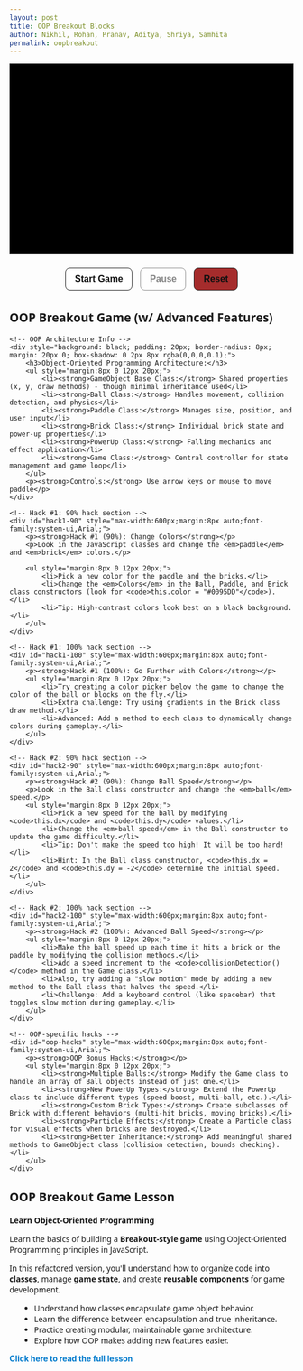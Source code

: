 ```yaml
---
layout: post 
title: OOP Breakout Blocks
author: Nikhil, Rohan, Pranav, Aditya, Shriya, Samhita
permalink: oopbreakout
---
```


<canvas id="gameCanvas" width="600" height="400"></canvas>

<div class="controls" style="text-align: center; margin: 20px 0;">
    <button id="startBtn" style="margin: 5px; padding: 10px 16px; font-size: 16px; font-weight: 600; border: 1px solid #222; background: #fff; cursor: pointer; border-radius: 8px; color: #111;">Start Game</button>
    <button id="pauseBtn" disabled style="margin: 5px; padding: 10px 16px; font-size: 16px; font-weight: 600; border: 1px solid #222; background: #fff; cursor: pointer; border-radius: 8px; color: #111;">Pause</button>
    <button id="resetBtn" style="margin: 5px; padding: 10px 16px; font-size: 16px; font-weight: 600; border: 1px solid #222; background: #a52c2cff; cursor: pointer; border-radius: 8px; color: #111;">Reset</button>
    <button id="nextLevelBtn" style="display:none;margin:10px auto 0;padding:10px 16px;font-family:system-ui,Arial;font-size:16px;font-weight:600;border:1px solid #222;background:#fff;cursor:pointer;border-radius:8px;color:#111 !important;">Next Level ▶</button>
</div>

<!-- Hack Challenges Section -->
<div id="hack1" style="max-width:600px;margin:8px auto;font-family:system-ui,Arial;">
    <h2>OOP Breakout Game (w/ Advanced Features)</h2>
    
    <!-- OOP Architecture Info -->
    <div style="background: black; padding: 20px; border-radius: 8px; margin: 20px 0; box-shadow: 0 2px 8px rgba(0,0,0,0.1);">
        <h3>Object-Oriented Programming Architecture:</h3>
        <ul style="margin:8px 0 12px 20px;">
            <li><strong>GameObject Base Class:</strong> Shared properties (x, y, draw methods) - though minimal inheritance used</li>
            <li><strong>Ball Class:</strong> Handles movement, collision detection, and physics</li>
            <li><strong>Paddle Class:</strong> Manages size, position, and user input</li>
            <li><strong>Brick Class:</strong> Individual brick state and power-up properties</li>
            <li><strong>PowerUp Class:</strong> Falling mechanics and effect application</li>
            <li><strong>Game Class:</strong> Central controller for state management and game loop</li>
        </ul>
        <p><strong>Controls:</strong> Use arrow keys or mouse to move paddle</p>
    </div>

    <!-- Hack #1: 90% hack section -->
    <div id="hack1-90" style="max-width:600px;margin:8px auto;font-family:system-ui,Arial;">
        <p><strong>Hack #1 (90%): Change Colors</strong></p>
        <p>Look in the JavaScript classes and change the <em>paddle</em> and <em>brick</em> colors.</p>
        
        <ul style="margin:8px 0 12px 20px;">
            <li>Pick a new color for the paddle and the bricks.</li>
            <li>Change the <em>Colors</em> in the Ball, Paddle, and Brick class constructors (look for <code>this.color = "#0095DD"</code>).</li>
            <li>Tip: High-contrast colors look best on a black background.</li>
        </ul>
    </div>

    <!-- Hack #1: 100% hack section -->
    <div id="hack1-100" style="max-width:600px;margin:8px auto;font-family:system-ui,Arial;">
        <p><strong>Hack #1 (100%): Go Further with Colors</strong></p>
        <ul style="margin:8px 0 12px 20px;">
            <li>Try creating a color picker below the game to change the color of the ball or blocks on the fly.</li>
            <li>Extra challenge: Try using gradients in the Brick class draw method.</li>
            <li>Advanced: Add a method to each class to dynamically change colors during gameplay.</li>
        </ul>
    </div>

    <!-- Hack #2: 90% hack section -->
    <div id="hack2-90" style="max-width:600px;margin:8px auto;font-family:system-ui,Arial;">
        <p><strong>Hack #2 (90%): Change Ball Speed</strong></p>
        <p>Look in the Ball class constructor and change the <em>ball</em> speed.</p>
        <ul style="margin:8px 0 12px 20px;">
            <li>Pick a new speed for the ball by modifying <code>this.dx</code> and <code>this.dy</code> values.</li>
            <li>Change the <em>ball speed</em> in the Ball constructor to update the game difficulty.</li>
            <li>Tip: Don't make the speed too high! It will be too hard!</li>
            <li>Hint: In the Ball class constructor, <code>this.dx = 2</code> and <code>this.dy = -2</code> determine the initial speed.</li>
        </ul>
    </div>

    <!-- Hack #2: 100% hack section -->
    <div id="hack2-100" style="max-width:600px;margin:8px auto;font-family:system-ui,Arial;">
        <p><strong>Hack #2 (100%): Advanced Ball Speed</strong></p>
        <ul style="margin:8px 0 12px 20px;">
            <li>Make the ball speed up each time it hits a brick or the paddle by modifying the collision methods.</li>
            <li>Add a speed increment to the <code>collisionDetection()</code> method in the Game class.</li>
            <li>Also, try adding a "slow motion" mode by adding a new method to the Ball class that halves the speed.</li>
            <li>Challenge: Add a keyboard control (like spacebar) that toggles slow motion during gameplay.</li>
        </ul>
    </div>

    <!-- OOP-specific hacks -->
    <div id="oop-hacks" style="max-width:600px;margin:8px auto;font-family:system-ui,Arial;">
        <p><strong>OOP Bonus Hacks:</strong></p>
        <ul style="margin:8px 0 12px 20px;">
            <li><strong>Multiple Balls:</strong> Modify the Game class to handle an array of Ball objects instead of just one.</li>
            <li><strong>New PowerUp Types:</strong> Extend the PowerUp class to include different types (speed boost, multi-ball, etc.).</li>
            <li><strong>Custom Brick Types:</strong> Create subclasses of Brick with different behaviors (multi-hit bricks, moving bricks).</li>
            <li><strong>Particle Effects:</strong> Create a Particle class for visual effects when bricks are destroyed.</li>
            <li><strong>Better Inheritance:</strong> Add meaningful shared methods to GameObject class (collision detection, bounds checking).</li>
        </ul>
    </div>
</div>

<div id="information" style="max-width:600px;margin:8px auto;font-family:system-ui,Arial;">
    <h2>OOP Breakout Game Lesson</h2>
    <p><strong>Learn Object-Oriented Programming</strong></p>
    <p>Learn the basics of building a <strong>Breakout-style game</strong> using Object-Oriented Programming principles in JavaScript.</p>
    <p>In this refactored version, you'll understand how to organize code into <strong>classes</strong>, manage <strong>game state</strong>, and create <strong>reusable components</strong> for game development.</p>
    <ul style="margin:8px 0 12px 20px;">
        <li>Understand how classes encapsulate game object behavior.</li>
        <li>Learn the difference between encapsulation and true inheritance.</li>
        <li>Practice creating modular, maintainable game architecture.</li>
        <li>Explore how OOP makes adding new features easier.</li>
    </ul>
</div>

<style>
  canvas {
    background: #000;
    display: block;
    margin: 0 auto;
    border: 1px solid #333;
  }
  
  button:disabled {
    opacity: 0.5;
    cursor: not-allowed;
  }
  
  button:hover:not(:disabled) {
    background: #f0f0f0;
  }
</style>

<script>
  // Base GameObject class - provides common functionality
  class GameObject {
      constructor(x, y) {
          this.x = x;
          this.y = y;
      }
      
      draw(ctx) {
          // Base draw method - to be overridden
      }
      
      update() {
          // Base update method - to be overridden
      }
  }

  // Ball class - handles ball physics and movement
  class Ball extends GameObject {
      constructor(x, y, radius = 8) {
          super(x, y);
          this.radius = radius;
          this.dx = 2;
          this.dy = -2;
          this.color = "#0095DD";
      }
      
      draw(ctx) {
          ctx.beginPath();
          ctx.arc(this.x, this.y, this.radius, 0, Math.PI * 2);
          ctx.fillStyle = this.color;
          ctx.fill();
          ctx.closePath();
      }
      
      update(canvasWidth, canvasHeight) {
          // Wall collision
          if (this.x + this.dx > canvasWidth - this.radius || this.x + this.dx < this.radius) {
              this.dx = -this.dx;
          }
          if (this.y + this.dy < this.radius) {
              this.dy = -this.dy;
          }
          
          this.x += this.dx;
          this.y += this.dy;
      }
      
      reset(canvasWidth, canvasHeight) {
          this.x = canvasWidth / 2;
          this.y = canvasHeight - 30;
          const speed = Math.hypot(this.dx, this.dy);
          const angle = (Math.PI / 6) + Math.random() * (Math.PI / 3);
          const sign = Math.random() < 0.5 ? -1 : 1;
          this.dx = sign * speed * Math.cos(angle);
          this.dy = -Math.abs(speed * Math.sin(angle));
      }
      
      speedUp(multiplier = 1.12) {
          const currentSpeed = Math.hypot(this.dx, this.dy) * multiplier;
          const theta = Math.atan2(this.dy, this.dx);
          this.dx = currentSpeed * Math.cos(theta);
          this.dy = currentSpeed * Math.sin(theta);
      }
      
      collidesWith(obj) {
          return (
              this.x > obj.x &&
              this.x < obj.x + obj.width &&
              this.y > obj.y &&
              this.y < obj.y + obj.height
          );
      }
      
      collidesWithPaddle(paddle) {
          return (
              this.y + this.dy > paddle.canvasHeight - paddle.height &&
              this.x > paddle.x &&
              this.x < paddle.x + paddle.width
          );
      }
  }

  // Paddle class - handles paddle movement and controls
  class Paddle extends GameObject {
      constructor(x, y, canvasWidth, canvasHeight) {
          super(x, y);
          this.canvasWidth = canvasWidth;
          this.canvasHeight = canvasHeight;
          this.baseWidth = 75;
          this.width = this.baseWidth;
          this.height = 10;
          this.color = "#0095DD";
          this.speed = 7;
          this.leftPressed = false;
          this.rightPressed = false;
      }
      
      draw(ctx) {
          ctx.beginPath();
          ctx.rect(this.x, this.canvasHeight - this.height, this.width, this.height);
          ctx.fillStyle = this.color;
          ctx.fill();
          ctx.closePath();
      }
      
      update() {
          if (this.rightPressed && this.x < this.canvasWidth - this.width) {
              this.x += this.speed;
          } else if (this.leftPressed && this.x > 0) {
              this.x -= this.speed;
          }
      }
      
      setPosition(x) {
          if (x > 0 && x < this.canvasWidth) {
              this.x = x - this.width / 2;
          }
      }
      
      reset() {
          this.x = (this.canvasWidth - this.width) / 2;
          this.width = this.baseWidth;
      }
      
      applyPowerUp(type) {
          if (type === "wide") {
              this.width = this.baseWidth + 40;
          }
      }
      
      resetPowerUp() {
          this.width = this.baseWidth;
      }
  }

  // Brick class - individual brick with power-up capability
  class Brick extends GameObject {
      constructor(x, y, width = 75, height = 20) {
          super(x, y);
          this.width = width;
          this.height = height;
          this.status = 1; // 1 = active, 0 = destroyed
          this.hasPowerUp = Math.random() < 0.3; // 30% chance
          this.color = this.hasPowerUp ? "gold" : "#0095DD";
      }
      
      draw(ctx) {
          if (this.status === 1) {
              ctx.beginPath();
              ctx.rect(this.x, this.y, this.width, this.height);
              
              if (this.hasPowerUp) {
                  ctx.fillStyle = this.color;
                  ctx.shadowColor = "orange";
                  ctx.shadowBlur = 10;
              } else {
                  ctx.fillStyle = this.color;
                  ctx.shadowBlur = 0;
              }
              
              ctx.fill();
              ctx.closePath();
          }
      }
      
      destroy() {
          this.status = 0;
      }
      
      isActive() {
          return this.status === 1;
      }
  }

  // PowerUp class - falling power-ups with effects
  class PowerUp extends GameObject {
      constructor(x, y) {
          super(x, y);
          this.size = 20;
          this.fallSpeed = 1.5;
          this.active = true;
          this.type = "wide"; // could be expanded for different types
      }
      
      draw(ctx) {
          if (this.active) {
              // Create gradient effect
              const gradient = ctx.createRadialGradient(
                  this.x, this.y, 5, this.x, this.y, this.size
              );
              gradient.addColorStop(0, "yellow");
              gradient.addColorStop(1, "red");
              
              ctx.beginPath();
              ctx.arc(this.x, this.y, this.size / 2, 0, Math.PI * 2);
              ctx.fillStyle = gradient;
              ctx.fill();
              ctx.closePath();
              
              // Draw "P" text
              ctx.fillStyle = "black";
              ctx.font = "bold 14px Arial";
              ctx.textAlign = "center";
              ctx.textBaseline = "middle";
              ctx.fillText("P", this.x, this.y);
          }
      }
      
      update(canvasHeight) {
          if (this.active) {
              this.y += this.fallSpeed;
              if (this.y > canvasHeight) {
                  this.active = false;
              }
          }
      }
      
      collidesWithPaddle(paddle) {
          return (
              this.active &&
              this.y + this.size / 2 >= paddle.canvasHeight - paddle.height &&
              this.x > paddle.x &&
              this.x < paddle.x + paddle.width
          );
      }
      
      collect() {
          this.active = false;
      }
  }

  // Main Game class - controls game state and orchestrates everything
  class Game {
      constructor(canvasId) {
          this.canvas = document.getElementById(canvasId);
          this.ctx = this.canvas.getContext("2d");
          this.width = this.canvas.width;
          this.height = this.canvas.height;
          
          // Game state
          this.score = 0;
          this.lives = 3;
          this.level = 1;
          this.paused = false;
          this.gameRunning = false;
          
          // Game objects
          this.ball = new Ball(this.width / 2, this.height - 30);
          this.paddle = new Paddle((this.width - 75) / 2, this.height - 10, this.width, this.height);
          this.bricks = [];
          this.powerUps = [];
          
          // Power-up state
          this.activePowerUp = null;
          this.powerUpTimer = 0;
          this.powerUpDuration = 5000; // 5 seconds
          
          // Brick configuration
          this.brickRows = 4;
          this.brickCols = 6;
          this.brickPadding = 10;
          this.brickOffsetTop = 30;
          this.brickOffsetLeft = 50;
          
          this.setupEventListeners();
          this.initBricks();
      }
      
      setupEventListeners() {
          // Keyboard controls
          document.addEventListener("keydown", (e) => {
              if (e.key === "Right" || e.key === "ArrowRight") {
                  this.paddle.rightPressed = true;
              } else if (e.key === "Left" || e.key === "ArrowLeft") {
                  this.paddle.leftPressed = true;
              }
          });
          
          document.addEventListener("keyup", (e) => {
              if (e.key === "Right" || e.key === "ArrowRight") {
                  this.paddle.rightPressed = false;
              } else if (e.key === "Left" || e.key === "ArrowLeft") {
                  this.paddle.leftPressed = false;
              }
          });
          
          // Mouse controls
          this.canvas.addEventListener("mousemove", (e) => {
              const relativeX = e.clientX - this.canvas.offsetLeft;
              this.paddle.setPosition(relativeX);
          });
          
          // Button controls
          document.getElementById("startBtn").addEventListener("click", () => this.start());
          document.getElementById("pauseBtn").addEventListener("click", () => this.togglePause());
          document.getElementById("resetBtn").addEventListener("click", () => this.reset());
          document.getElementById("nextLevelBtn").addEventListener("click", () => this.nextLevel());
      }
      
      initBricks() {
          this.bricks = [];
          for (let c = 0; c < this.brickCols; c++) {
              for (let r = 0; r < this.brickRows; r++) {
                  const x = c * (75 + this.brickPadding) + this.brickOffsetLeft;
                  const y = r * (20 + this.brickPadding) + this.brickOffsetTop;
                  this.bricks.push(new Brick(x, y));
              }
          }
      }
      
      start() {
          this.gameRunning = true;
          this.paused = false;
          document.getElementById("startBtn").disabled = true;
          document.getElementById("pauseBtn").disabled = false;
          this.gameLoop();
      }
      
      togglePause() {
          this.paused = !this.paused;
          document.getElementById("pauseBtn").textContent = this.paused ? "Resume" : "Pause";
          if (!this.paused) {
              this.gameLoop();
          }
      }
      
      reset() {
          this.score = 0;
          this.lives = 3;
          this.level = 1;
          this.brickRows = 4;
          this.paused = false;
          this.gameRunning = false;
          
          this.ball.reset(this.width, this.height);
          this.paddle.reset();
          this.powerUps = [];
          this.activePowerUp = null;
          
          this.initBricks();
          
          document.getElementById("startBtn").disabled = false;
          document.getElementById("pauseBtn").disabled = true;
          document.getElementById("pauseBtn").textContent = "Pause";
          document.getElementById("nextLevelBtn").style.display = "none";
          
          this.draw();
      }
      
      nextLevel() {
          this.level++;
          this.ball.speedUp(1.12);
          
          if (this.brickRows < 8) {
              this.brickRows++;
          }
          
          this.initBricks();
          this.ball.reset(this.width, this.height);
          this.paddle.reset();
          this.powerUps = [];
          this.activePowerUp = null;
          
          this.paused = false;
          document.getElementById("nextLevelBtn").style.display = "none";
          this.gameLoop();
      }
      
      collisionDetection() {
          for (let brick of this.bricks) {
              if (brick.isActive() && this.ball.collidesWith(brick)) {
                  this.ball.dy = -this.ball.dy;
                  brick.destroy();
                  this.score++;
                  
                  if (brick.hasPowerUp) {
                      this.powerUps.push(new PowerUp(brick.x + brick.width / 2, brick.y));
                  }
              }
          }
      }
      
      updatePowerUps() {
          for (let powerUp of this.powerUps) {
              powerUp.update(this.height);
              
              if (powerUp.collidesWithPaddle(this.paddle)) {
                  powerUp.collect();
                  this.paddle.applyPowerUp(powerUp.type);
                  this.activePowerUp = powerUp.type;
                  this.powerUpTimer = Date.now();
              }
          }
          
          // Check power-up timer
          if (this.activePowerUp) {
              const elapsed = Date.now() - this.powerUpTimer;
              if (elapsed > this.powerUpDuration) {
                  this.activePowerUp = null;
                  this.paddle.resetPowerUp();
              }
          }
          
          // Remove inactive power-ups
          this.powerUps = this.powerUps.filter(p => p.active);
      }
      
      checkWinCondition() {
          const activeBricks = this.bricks.filter(brick => brick.isActive()).length;
          if (activeBricks === 0) {
              this.paused = true;
              document.getElementById("nextLevelBtn").style.display = "block";
              return true;
          }
          return false;
      }
      
      checkBallCollision() {
          // Ball hits bottom
          if (this.ball.y + this.ball.dy > this.height - this.ball.radius) {
              if (this.ball.collidesWithPaddle(this.paddle)) {
                  this.ball.dy = -this.ball.dy;
              } else {
                  this.lives--;
                  if (this.lives === 0) {
                      this.gameOver();
                  } else {
                      this.ball.reset(this.width, this.height);
                      this.paddle.reset();
                  }
              }
          }
      }
      
      gameOver() {
          this.gameRunning = false;
          this.paused = true;
          alert(`GAME OVER! Final Score: ${this.score}`);
          this.reset();
      }
      
      drawUI() {
          // Score
          this.ctx.font = "16px Arial";
          this.ctx.fillStyle = "#0095DD";
          this.ctx.textAlign = "left";
          this.ctx.fillText("Score: " + this.score, 8, 20);
          
          // Lives  
          this.ctx.textAlign = "right";
          this.ctx.fillText("Lives: " + this.lives, this.width - 8, 20);
          
          // Level
          this.ctx.textAlign = "center";
          this.ctx.fillText("Level: " + this.level, this.width / 2, 20);
          
          // Power-up timer
          if (this.activePowerUp) {
              const elapsed = Date.now() - this.powerUpTimer;
              const remaining = Math.max(0, this.powerUpDuration - elapsed);
              const barHeight = 100;
              const barWidth = 10;
              const fillHeight = (remaining / this.powerUpDuration) * barHeight;
              
              this.ctx.fillStyle = "gray";
              this.ctx.fillRect(this.width - 20, 30, barWidth, barHeight);
              
              this.ctx.fillStyle = "lime";
              this.ctx.fillRect(
                  this.width - 20,
                  30 + (barHeight - fillHeight),
                  barWidth,
                  fillHeight
              );
              
              this.ctx.strokeStyle = "black";
              this.ctx.strokeRect(this.width - 20, 30, barWidth, barHeight);
          }
      }
      
      update() {
          if (this.paused || !this.gameRunning) return;
          
          this.ball.update(this.width, this.height);
          this.paddle.update();
          this.updatePowerUps();
          this.collisionDetection();
          this.checkBallCollision();
          
          if (this.checkWinCondition()) return;
      }
      
      draw() {
          // Clear canvas
          this.ctx.clearRect(0, 0, this.width, this.height);
          
          // Draw all game objects
          for (let brick of this.bricks) {
              brick.draw(this.ctx);
          }
          
          this.ball.draw(this.ctx);
          this.paddle.draw(this.ctx);
          
          for (let powerUp of this.powerUps) {
              powerUp.draw(this.ctx);
          }
          
          this.drawUI();
      }
      
      gameLoop() {
          if (this.paused || !this.gameRunning) return;
          
          this.update();
          this.draw();
          
          requestAnimationFrame(() => this.gameLoop());
      }
  }

  // Initialize the game
  const game = new Game("gameCanvas");
  
  // Initial draw
  game.draw();
</script>

<p><a href="{{site.baseurl}}/oopbreakoutLesson" style="text-decoration:none;color:#007acc;font-weight:bold;">Click here to read the full lesson</a></p>